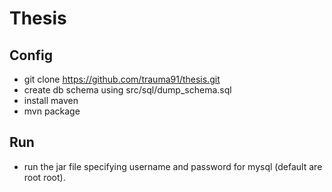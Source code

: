 # Thesis
## Config
- git clone https://github.com/trauma91/thesis.git
- create db schema using src/sql/dump_schema.sql
- install maven
- mvn package

## Run 
- run the jar file specifying username and password for mysql (default are root root).
